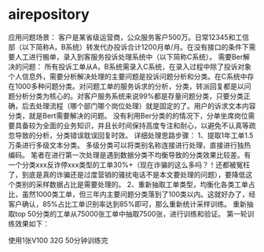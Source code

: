 # airepository
应用问题场景：
客户是某省级运营商，公众服务客户500万。日常12345和工信部（以下简称A，B系统）转发代办投诉合计1200月单/月。在没有接口的条件下需要人工进行搬单，录入到客服务投诉处理系统中（以下简称C系统）。
需要Ber解决的问题：
所有投诉工单从A，B系统需录入C系统，在录入过程中除了投诉对象个人信息外，需要分析解决处理的主要问题是投诉问题分析和分类。在C系统中存在1000多种问题分类。对问题工单的服务诉求的分析，分类，转派回复都是以问题分析分类为核心的。对客户服务系统来说99%都是存量问题分类，只要分类正确，后去处理流程（哪个部门哪个岗位处理）就是固定的了。用户的诉求文本内容分类，就是Bert需要解决的问题。
没有利用Ber分类的的情况下，分单坐席岗位需要具备较为全面的业务知识，并且长时间保持高度专注和耐心，以避免不认真等疏忽导致的分析，分类错误耽误回复时效。
详细处理思路步骤：
1、提取1年工单1.5万条进行多级文本分类。
多级分类可以将类别名称连接进行处理，直接进行独热编码。
笔者在进行第一次处理是遇到数据分类不均衡导致的分类效果比较差。有一个分类xxx反诈停xxx类型的工单30%+（现在诈骗的这么多吗？！还都被冤枉了，到底是真的诈骗还是过度营销的骚扰电话不是本文要处理的问题），要降低这个类别的采样数据占比是需要处理的。
2、重新抽取工单类型，均衡化各类工单占比，虽然1000类工单，但三年内主要问题分类落到了100类以内。这就好办了，经客户确认，85%占比工单识别率达到85%即可，那么重新统计采样训练。
重新抽取top 50分类的工单从75000张工单中抽取7500张，进行训练和验证。
第一轮训练效果如下：
​
 

 
使用1张V100 32G 50分钟训练完 
